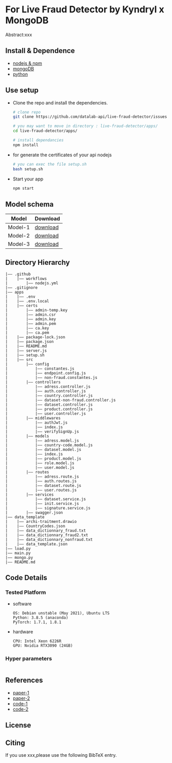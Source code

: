 For Live Fraud Detector by
Kyndryl x MongoDB
===

Abstract:xxx

## Install & Dependence

- [nodejs & npm](https://nodejs.org/en/)
- [mongoDB](https://www.mongodb.com/docs/manual/administration/install-community/)
- [python](https://www.python.org/downloads/)

## Use setup

- Clone the repo and install the dependencies.

  ```bash
  # clone repo
  git clone https://github.com/datalab-api/live-fraud-detector/issues 
  ```

  ```bash
  # you may want to move in directory : live-fraud-detector/apps/
  cd live-fraud-detector/apps/
  ```

   ```bash
  # install dependancies
  npm install 
  ```

- for generate the certificates of your api nodejs

  ```bash
  # you can exec the file setup.sh
  bash setup.sh
  ```

- Start your app

  ```bash
  npm start  
  ```

## Model schema

| Model | Download |
| ---     | ---   |
| Model-1 | [download]() |
| Model-2 | [download]() |
| Model-3 | [download]() |

## Directory Hierarchy
```
|—— .github
|    |—— workflows
|        |—— nodejs.yml
|—— .gitignore
|—— apps
|    |—— .env
|    |—— .env.local
|    |—— certs
|        |—— admin-temp.key
|        |—— admin.csr
|        |—— admin.key
|        |—— admin.pem
|        |—— ca.key
|        |—— ca.pem
|    |—— package-lock.json
|    |—— package.json
|    |—— README.md
|    |—— server.js
|    |—— setup.sh
|    |—— src
|        |—— config
|            |—— constantes.js
|            |—— endpoint.config.js
|            |—— non-fraud.constantes.js
|        |—— controllers
|            |—— adress.controller.js
|            |—— auth.controller.js
|            |—— country.controller.js
|            |—— dataset-non-fraud.controller.js
|            |—— dataset.controller.js
|            |—— product.controller.js
|            |—— user.controller.js
|        |—— middlewares
|            |—— authJwt.js
|            |—— index.js
|            |—— verifySignUp.js
|        |—— models
|            |—— adress.model.js
|            |—— country-code.model.js
|            |—— dataset.model.js
|            |—— index.js
|            |—— product.model.js
|            |—— role.model.js
|            |—— user.model.js
|        |—— routes
|            |—— adress.route.js
|            |—— auth.routes.js
|            |—— dataset.route.js
|            |—— user.routes.js
|        |—— services
|            |—— dataset.service.js
|            |—— init.service.js
|            |—— signature.service.js
|        |—— swagger.json
|—— data_template
|    |—— archi-traitment.drawio
|    |—— CountryCodes.json
|    |—— data_dictionnary_fraud.txt
|    |—— data_dictionnary_fraud2.txt
|    |—— data_dictionnary_nonfraud.txt
|    |—— data_template.json
|—— load.py
|—— main.py
|—— mongo.py
|—— README.md

```

## Code Details

### Tested Platform

- software

  ```
  OS: Debian unstable (May 2021), Ubuntu LTS
  Python: 3.8.5 (anaconda)
  PyTorch: 1.7.1, 1.8.1
  ```

- hardware

  ```
  CPU: Intel Xeon 6226R
  GPU: Nvidia RTX3090 (24GB)
  ```

### Hyper parameters

```
```

## References

- [paper-1]()
- [paper-2]()
- [code-1](https://github.com)
- [code-2](https://github.com)
  
## License

## Citing

If you use xxx,please use the following BibTeX entry.